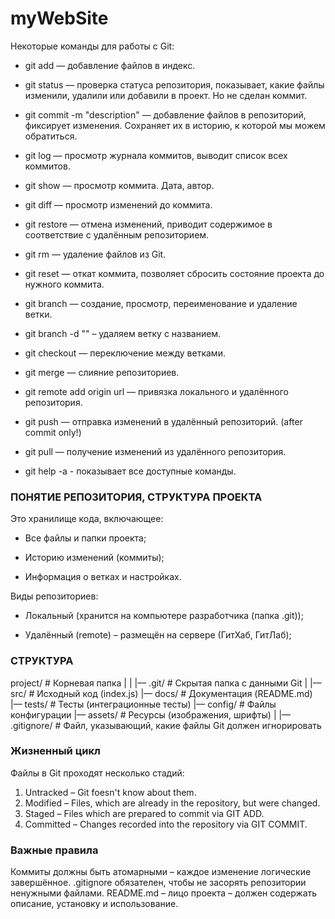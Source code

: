 # myWebSite
Некоторые команды для работы с Git:

- git add — добавление файлов в индекс. 

- git status — проверка статуса репозитория, показывает, какие файлы изменили, удалили или добавили в проект. Но не сделан коммит.

- git commit -m "description" — добавление файлов в репозиторий, фиксирует изменения. Сохраняет их в историю, к которой мы можем обратиться.

- git log — просмотр журнала коммитов, выводит список всех коммитов. 

- git show — просмотр коммита. Дата, автор.

- git diff — просмотр изменений до коммита. 

- git restore — отмена изменений, приводит содержимое в соответствие с удалённым репозиторием. 

- git rm — удаление файлов из Git. 

- git reset — откат коммита, позволяет сбросить состояние проекта до нужного коммита. 

- git branch — создание, просмотр, переименование и удаление ветки. 

- git branch -d "" – удаляем ветку с названием.

- git checkout — переключение между ветками. 

- git merge — слияние репозиториев. 

- git remote add origin url — привязка локального и удалённого репозитория. 

- git push — отправка изменений в удалённый репозиторий. (after commit only!)

- git pull — получение изменений из удалённого репозитория. 

- git help -a - показывает все доступные команды.

### ПОНЯТИЕ РЕПОЗИТОРИЯ, СТРУКТУРА ПРОЕКТА

Это хранилище кода, включающее:

- Все файлы и папки проекта;

- Историю изменений (коммиты);

- Информация о ветках и настройках.

Виды репозиториев:

- Локальный (хранится на компьютере разработчика (папка .git));

- Удалённый (remote) – размещён на сервере (ГитХаб, ГитЛаб);

### СТРУКТУРА

project/     # Корневая папка
|
|
|–– .git/    # Скрытая папка с данными Git
|
|–– src/     # Исходный код (index.js)
|–– docs/    # Документация (README.md)
|–– tests/   # Тесты (интеграционные тесты)
|–– config/  # Файлы конфигурации
|–– assets/  # Ресурсы (изображения, шрифты)
|
|–– .gitignore/   # Файл, указывающий, какие файлы Git должен игнорировать

### Жизненный цикл

Файлы в Git проходят несколько стадий:
1. Untracked – Git foesn't know about them.
2. Modified – Files, which are already in the repository, but were changed.
3. Staged – Files which are prepared to commit via GIT ADD.
4. Committed – Changes recorded into the repository via GIT COMMIT.

### Важные правила

Коммиты должны быть атомарными – каждое изменение логические завершённое.
.gitignore обязателен, чтобы не засорять репозитории ненужными файлами.
README.md – лицо проекта – должен содержать описание, установку и использование.
